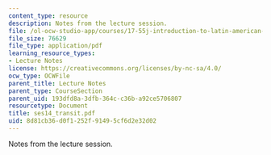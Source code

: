 ```yaml
---
content_type: resource
description: Notes from the lecture session.
file: /ol-ocw-studio-app/courses/17-55j-introduction-to-latin-american-studies-fall-2006/8d81cb36d0f1252f91495cf6d2e32d02_ses14_transit.pdf
file_size: 76629
file_type: application/pdf
learning_resource_types:
- Lecture Notes
license: https://creativecommons.org/licenses/by-nc-sa/4.0/
ocw_type: OCWFile
parent_title: Lecture Notes
parent_type: CourseSection
parent_uid: 193dfd8a-3dfb-364c-c36b-a92ce5706807
resourcetype: Document
title: ses14_transit.pdf
uid: 8d81cb36-d0f1-252f-9149-5cf6d2e32d02
---
```

Notes from the lecture session.